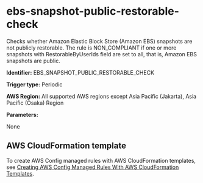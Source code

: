 # ebs\-snapshot\-public\-restorable\-check<a name="ebs-snapshot-public-restorable-check"></a>

Checks whether Amazon Elastic Block Store \(Amazon EBS\) snapshots are not publicly restorable\. The rule is NON\_COMPLIANT if one or more snapshots with RestorableByUserIds field are set to all, that is, Amazon EBS snapshots are public\. 

**Identifier:** EBS\_SNAPSHOT\_PUBLIC\_RESTORABLE\_CHECK

**Trigger type:** Periodic

**AWS Region:** All supported AWS regions except Asia Pacific \(Jakarta\), Asia Pacific \(Osaka\) Region

**Parameters:**

None  

## AWS CloudFormation template<a name="w85aac12c32c17b9d173c15"></a>

To create AWS Config managed rules with AWS CloudFormation templates, see [Creating AWS Config Managed Rules With AWS CloudFormation Templates](aws-config-managed-rules-cloudformation-templates.md)\.